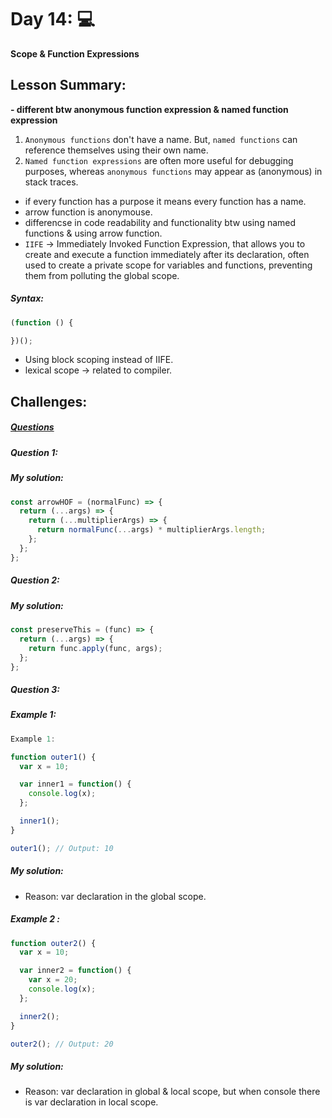 # Day 14:  💻

**Scope & Function Expressions**

## Lesson Summary:

**- different btw anonymous function expression & named function expression**
1. `Anonymous functions` don't have a name. But, `named functions` can reference themselves using their own name.
2. `Named function expressions` are often more useful for debugging purposes, whereas `anonymous functions` may appear as (anonymous) in stack traces.
- if every function has a purpose it means every function has a name.
- arrow function is anonymouse.
- differencse in code readability and functionality btw using named functions & using arrow function.
- `IIFE` ->  Immediately Invoked Function Expression, that allows you to create and execute a function immediately after its declaration, often used to create a 
 private scope for variables and functions, preventing them from polluting the global scope.

##### Syntax:

```javascript
(function () {

})();
```
- Using block scoping instead of IIFE.
- lexical scope -> related to compiler.


## Challenges:
##### [Questions](https://github.com/orjwan-alrajaby/gsg-expressjs-backend-training-2023/blob/main/learning-sprint-1/week3-day3-tasks/tasks.md)

##### Question 1:
##### My solution:

```javascript
const arrowHOF = (normalFunc) => {
  return (...args) => {
    return (...multiplierArgs) => {
      return normalFunc(...args) * multiplierArgs.length;
    };
  };
};
```

##### Question 2:
##### My solution:

```javascript
const preserveThis = (func) => {
  return (...args) => {
    return func.apply(func, args);
  };
};
```

##### Question 3:
##### Example 1:

```javascript
Example 1:

function outer1() {
  var x = 10;

  var inner1 = function() {
    console.log(x);
  };

  inner1();
}

outer1(); // Output: 10
```
##### My solution:
- Reason: var declaration in the global scope.

##### Example 2 :

```javascript
function outer2() {
  var x = 10;

  var inner2 = function() {
    var x = 20;
    console.log(x);
  };

  inner2();
}

outer2(); // Output: 20
```
##### My solution:
- Reason: var declaration in global & local scope, but when console there is var declaration in local scope.
